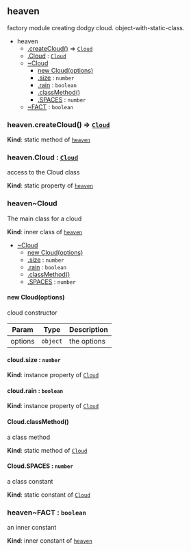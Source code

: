 <a name="module_heaven"></a>
## heaven
factory module creating dodgy cloud. object-with-static-class.

  

* heaven
    * [.createCloud()](#module_heaven.createCloud) ⇒ [`Cloud`](#module_heaven..Cloud)
    * [.Cloud](#module_heaven.Cloud) : [`Cloud`](#module_heaven..Cloud)
    * [~Cloud](#module_heaven..Cloud)
        * [new Cloud(options)](#new_module_heaven..Cloud_new)
        * [.size](#module_heaven..Cloud+size) : `number`
        * [.rain](#module_heaven..Cloud+rain) : `boolean`
        * [.classMethod()](#module_heaven..Cloud.classMethod)
        * [.SPACES](#module_heaven..Cloud.SPACES) : `number`
    * [~FACT](#module_heaven..FACT) : `boolean`


<a name="module_heaven.createCloud"></a>
### heaven.createCloud() ⇒ [`Cloud`](#module_heaven..Cloud)
**Kind**: static method of [`heaven`](#module_heaven)


<a name="module_heaven.Cloud"></a>
### heaven.Cloud : [`Cloud`](#module_heaven..Cloud)
access to the Cloud class

**Kind**: static property of [`heaven`](#module_heaven)


<a name="module_heaven..Cloud"></a>
### heaven~Cloud
The main class for a cloud

**Kind**: inner class of [`heaven`](#module_heaven)  

* [~Cloud](#module_heaven..Cloud)
    * [new Cloud(options)](#new_module_heaven..Cloud_new)
    * [.size](#module_heaven..Cloud+size) : `number`
    * [.rain](#module_heaven..Cloud+rain) : `boolean`
    * [.classMethod()](#module_heaven..Cloud.classMethod)
    * [.SPACES](#module_heaven..Cloud.SPACES) : `number`


<a name="new_module_heaven..Cloud_new"></a>
#### new Cloud(options)
cloud constructor

  

| Param   | Type     | Description |
| ------- | -------- | ----------- |
| options | `object` | the options |


<a name="module_heaven..Cloud+size"></a>
#### cloud.size : `number`
**Kind**: instance property of [`Cloud`](#module_heaven..Cloud)


<a name="module_heaven..Cloud+rain"></a>
#### cloud.rain : `boolean`
**Kind**: instance property of [`Cloud`](#module_heaven..Cloud)


<a name="module_heaven..Cloud.classMethod"></a>
#### Cloud.classMethod()
a class method

**Kind**: static method of [`Cloud`](#module_heaven..Cloud)


<a name="module_heaven..Cloud.SPACES"></a>
#### Cloud.SPACES : `number`
a class constant

**Kind**: static constant of [`Cloud`](#module_heaven..Cloud)


<a name="module_heaven..FACT"></a>
### heaven~FACT : `boolean`
an inner constant

**Kind**: inner constant of [`heaven`](#module_heaven)


